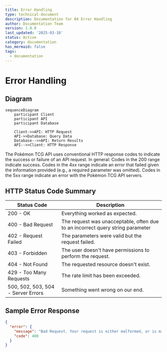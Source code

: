 ```yaml
---
title: Error Handling
type: technical-document
description: Documentation for 04 Error Handling
author: Documentation Team
version: 1.0.0
last_updated: '2025-03-18'
status: Active
category: documentation
has_mermaid: false
tags:
  - documentation
---
```


# Error Handling

## Diagram

```mermaid
sequenceDiagram
    participant Client
    participant API
    participant Database
    
    Client->>API: HTTP Request
    API->>Database: Query Data
    Database-->>API: Return Results
    API-->>Client: HTTP Response
```

The Pokémon TCG API uses conventional HTTP response codes to indicate the success or failure of an API request. In general: Codes in the 200 range indicate success. Codes in the 4xx range indicate an error that failed given the information provided (e.g., a required parameter was omitted). Codes in the 5xx range indicate an error with the Pokémon TCG API servers.

## HTTP Status Code Summary

| Status Code | Description |
| ----------- | ----------- |
| 200 - OK | Everything worked as expected. |
| 400 - Bad Request | The request was unacceptable, often due to an incorrect query string parameter |
| 402 - Request Failed | The parameters were valid but the request failed. |
| 403 - Forbidden | The user doesn't have permissions to perform the request. |
| 404 - Not Found | The requested resource doesn't exist. |
| 429 - Too Many Requests | The rate limit has been exceeded. |
| 500, 502, 503, 504 - Server Errors | Something went wrong on our end. |

## Sample Error Response

```json
{
  "error": {
    "message": "Bad Request. Your request is either malformed, or is missing one or more required fields.",
    "code": 400
  }
}
```